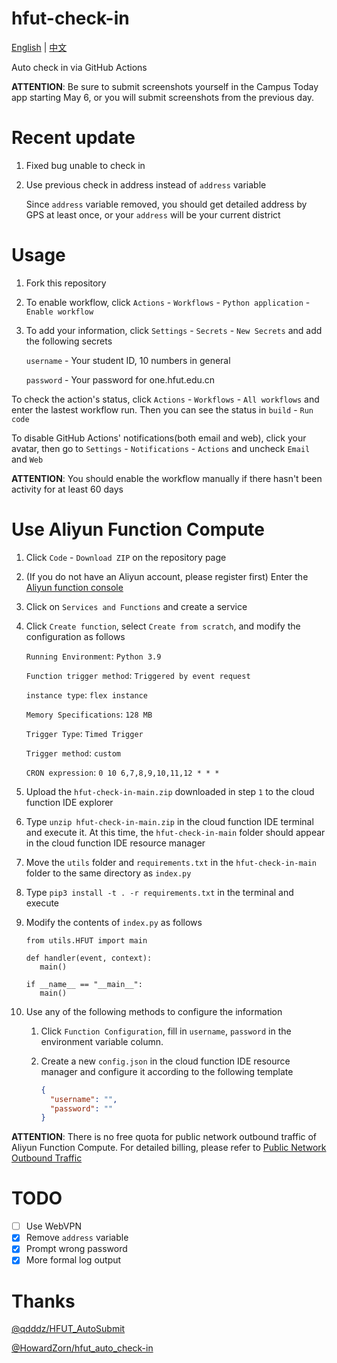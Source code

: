# hfut-check-in

[English](README.md) | [中文](README_zh.md)

Auto check in via GitHub Actions

**ATTENTION**: Be sure to submit screenshots yourself in the Campus Today app starting May 6, or you will submit screenshots from the previous day.

# Recent update

1. Fixed bug unable to check in

2. Use previous check in address instead of `address` variable

   Since `address` variable removed, you should get detailed address by GPS at least once, or your `address` will be your current district

# Usage

1. Fork this repository

2. To enable workflow, click `Actions` - `Workflows` - `Python application` - `Enable workflow`

3. To add your information, click `Settings` - `Secrets` - `New Secrets` and add the following secrets

   `username` - Your student ID, 10 numbers in general

   `password` - Your password for one.hfut.edu.cn

To check the action's status, click `Actions` - `Workflows` - `All workflows` and enter the lastest workflow run. Then you can see the status in `build` - `Run code`

To disable GitHub Actions' notifications(both email and web), click your avatar, then go to `Settings` - `Notifications` - `Actions` and uncheck `Email` and `Web`

**ATTENTION**: You should enable the workflow manually if there hasn't been activity for at least 60 days

# Use Aliyun Function Compute

1. Click `Code` - `Download ZIP` on the repository page

2. (If you do not have an Aliyun account, please register first) Enter the [Aliyun function console](https://www.aliyun.com/product/fc/)

3. Click on `Services and Functions` and create a service

4. Click `Create function`, select `Create from scratch`, and modify the configuration as follows

   `Running Environment`: `Python 3.9`

   `Function trigger method`: `Triggered by event request`

   `instance type`: `flex instance`

   `Memory Specifications`: `128 MB`

   `Trigger Type`: `Timed Trigger`

   `Trigger method`: `custom`

   `CRON expression`: `0 10 6,7,8,9,10,11,12 * * *`

5. Upload the `hfut-check-in-main.zip` downloaded in step `1` to the cloud function IDE explorer

6. Type `unzip hfut-check-in-main.zip` in the cloud function IDE terminal and execute it. At this time, the `hfut-check-in-main` folder should appear in the cloud function IDE resource manager

7. Move the `utils` folder and `requirements.txt` in the `hfut-check-in-main` folder to the same directory as `index.py`

8. Type `pip3 install -t . -r requirements.txt` in the terminal and execute

9. Modify the contents of `index.py` as follows

   ```python3
   from utils.HFUT import main

   def handler(event, context):
      main()

   if __name__ == "__main__":
      main()
   ```

10. Use any of the following methods to configure the information

    1. Click `Function Configuration`, fill in `username`, `password` in the environment variable column.

    2. Create a new `config.json` in the cloud function IDE resource manager and configure it according to the following template

       ```json
       {
         "username": "",
         "password": ""
       }
       ```

**ATTENTION**: There is no free quota for public network outbound traffic of Aliyun Function Compute. For detailed billing, please refer to [Public Network Outbound Traffic](https://help.aliyun.com/document_detail/54301.html?spm=5176.fcnext.help.dexternal.5a1278c82su1sN#h3-url-3)

# TODO

- [ ] Use WebVPN
- [x] Remove `address` variable
- [x] Prompt wrong password
- [x] More formal log output

# Thanks

[@qdddz/HFUT_AutoSubmit](https://github.com/qdddz/HFUT_AutoSubmit)

[@HowardZorn/hfut_auto_check-in](https://github.com/HowardZorn/hfut_auto_check-in)
